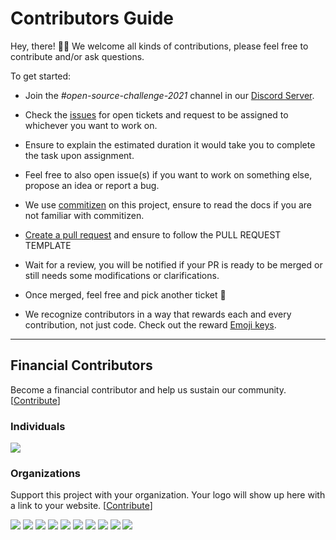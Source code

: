 # Contributors Guide

Hey, there! 👋🏾 We welcome all kinds of contributions, please feel free to contribute and/or ask questions.

To get started:

- Join the _#open-source-challenge-2021_ channel in our [Discord Server](https://discord.gg/pRJgjH9SwR).

- Check the [issues](https://github.com/oscafrica/open-source-challenge-2021/issues) for open tickets and request to be assigned to whichever you want to work on.

- Ensure to explain the estimated duration it would take you to complete the task upon assignment.

- Feel free to also open issue(s) if you want to work on something else, propose an idea or report a bug.

- We use [commitizen](https://github.com/commitizen/cz-cli) on this project, ensure to read the docs if you are not familiar with commitizen.

- [Create a pull request](https://help.github.com/articles/creating-a-pull-request/) and ensure to follow the PULL REQUEST TEMPLATE

- Wait for a review, you will be notified if your PR is ready to be merged or still needs some modifications or clarifications.

- Once merged, feel free and pick another ticket :tada:

- We recognize contributors in a way that rewards each and every contribution, not just code. Check out the reward [Emoji keys](https://allcontributors.org/docs/en/emoji-key).

---

## Financial Contributors

Become a financial contributor and help us sustain our community. [[Contribute](https://opencollective.com/osca/contribute)]

### Individuals

<a href="https://opencollective.com/osca"><img src="https://opencollective.com/osca/individuals.svg?width=890"></a>

### Organizations

Support this project with your organization. Your logo will show up here with a link to your website. [[Contribute](https://opencollective.com/osca/contribute)]

<a href="https://opencollective.com/osca/organization/0/website"><img src="https://opencollective.com/osca/organization/0/avatar.svg"></a>
<a href="https://opencollective.com/osca/organization/1/website"><img src="https://opencollective.com/osca/organization/1/avatar.svg"></a>
<a href="https://opencollective.com/osca/organization/2/website"><img src="https://opencollective.com/osca/organization/2/avatar.svg"></a>
<a href="https://opencollective.com/osca/organization/3/website"><img src="https://opencollective.com/osca/organization/3/avatar.svg"></a>
<a href="https://opencollective.com/osca/organization/4/website"><img src="https://opencollective.com/osca/organization/4/avatar.svg"></a>
<a href="https://opencollective.com/osca/organization/5/website"><img src="https://opencollective.com/osca/organization/5/avatar.svg"></a>
<a href="https://opencollective.com/osca/organization/6/website"><img src="https://opencollective.com/osca/organization/6/avatar.svg"></a>
<a href="https://opencollective.com/osca/organization/7/website"><img src="https://opencollective.com/osca/organization/7/avatar.svg"></a>
<a href="https://opencollective.com/osca/organization/8/website"><img src="https://opencollective.com/osca/organization/8/avatar.svg"></a>
<a href="https://opencollective.com/osca/organization/9/website"><img src="https://opencollective.com/osca/organization/9/avatar.svg"></a>
